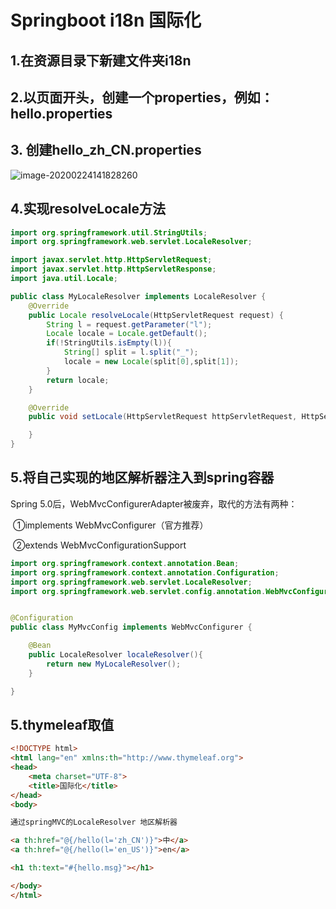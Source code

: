 # Springboot i18n 国际化

## 1.在资源目录下新建文件夹i18n

## 2.以页面开头，创建一个properties，例如：hello.properties

## 3. 创建hello_zh_CN.properties

![image-20200224141828260](C:\Users\chang\AppData\Roaming\Typora\typora-user-images\image-20200224141828260.png)

## 4.实现resolveLocale方法

```java
import org.springframework.util.StringUtils;
import org.springframework.web.servlet.LocaleResolver;

import javax.servlet.http.HttpServletRequest;
import javax.servlet.http.HttpServletResponse;
import java.util.Locale;

public class MyLocaleResolver implements LocaleResolver {
    @Override
    public Locale resolveLocale(HttpServletRequest request) {
        String l = request.getParameter("l");
        Locale locale = Locale.getDefault();
        if(!StringUtils.isEmpty(l)){
            String[] split = l.split("_");
            locale = new Locale(split[0],split[1]);
        }
        return locale;
    }

    @Override
    public void setLocale(HttpServletRequest httpServletRequest, HttpServletResponse httpServletResponse, Locale locale) {

    }
}
```

## 5.将自己实现的地区解析器注入到spring容器

Spring 5.0后，WebMvcConfigurerAdapter被废弃，取代的方法有两种：

​      ①implements WebMvcConfigurer（官方推荐）

​      ②extends WebMvcConfigurationSupport

```java
import org.springframework.context.annotation.Bean;
import org.springframework.context.annotation.Configuration;
import org.springframework.web.servlet.LocaleResolver;
import org.springframework.web.servlet.config.annotation.WebMvcConfigurer;


@Configuration
public class MyMvcConfig implements WebMvcConfigurer {

    @Bean
    public LocaleResolver localeResolver(){
        return new MyLocaleResolver();
    }

}
```

## 5.thymeleaf取值

```HTML
<!DOCTYPE html>
<html lang="en" xmlns:th="http://www.thymeleaf.org">
<head>
    <meta charset="UTF-8">
    <title>国际化</title>
</head>
<body>

通过springMVC的LocaleResolver 地区解析器

<a th:href="@{/hello(l='zh_CN')}">中</a>
<a th:href="@{/hello(l='en_US')}">en</a>

<h1 th:text="#{hello.msg}"></h1>

</body>
</html>
```